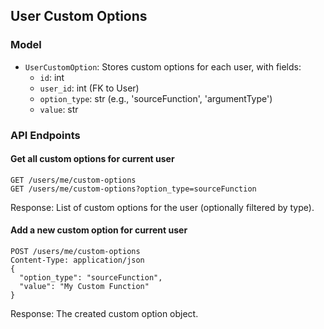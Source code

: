 ## User Custom Options

### Model
- `UserCustomOption`: Stores custom options for each user, with fields:
  - `id`: int
  - `user_id`: int (FK to User)
  - `option_type`: str (e.g., 'sourceFunction', 'argumentType')
  - `value`: str

### API Endpoints

#### Get all custom options for current user
```
GET /users/me/custom-options
GET /users/me/custom-options?option_type=sourceFunction
```
Response: List of custom options for the user (optionally filtered by type).

#### Add a new custom option for current user
```
POST /users/me/custom-options
Content-Type: application/json
{
  "option_type": "sourceFunction",
  "value": "My Custom Function"
}
```
Response: The created custom option object.
